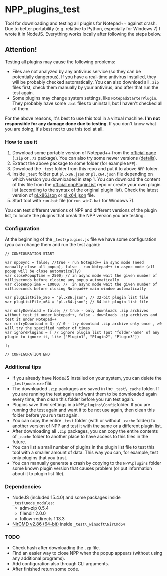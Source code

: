 # NPP_plugins_test
Tool for downloading and testing all plugins for Notepad++ against crash. Due to better portability (e.g. relative to Python, especially for Windows 7) I wrote it in NodeJS. Everything works locally after following the steps below.

## Attention!

Testing all plugins may cause the following problems:
- Files are not analyzed by any antivirus service (so they can be potentially dangerous). If you have a real-time antivirus installed, they will be probably checked automatically. You can also download all `.zip` files first, check them manually by your antivirus, and after that run the test again.
- Some plugins may change system settings, like `NotepadStarterPlugin`. They probably have some `.bat` files to uninstall, but I haven't checked all of them.

For the above reasons, it's best to use this tool in a virtual machine. **I'm not responsible for any damage done due to testing**. If you don't know what you are doing, it's best not to use this tool at all.


### How to use it

1. Download some portable version of Notepad++ from the [official page](https://notepad-plus-plus.org/downloads/) (`.zip` or `.7z` package). You can also try some newer versions ([details](https://github.com/notepad-plus-plus/notepad-plus-plus/wiki/Testing)).
2. Extract the above package to some folder (for example `NPP`).
3. Download the `_test` folder from this repo and put it to above `NPP` folder.
4. Inside `_test` folder put `pl.x86.json` or `pl.x64.json` file depending on which version you downloaded in step 1. You can download the content of this file from the [official nppPluginList](https://github.com/notepad-plus-plus/nppPluginList) repo or create your own plugin list (according to the syntax of the original plugin list). Check the latest version of [pl.x86.json](https://github.com/notepad-plus-plus/nppPluginList/blob/master/src/pl.x86.json) or [pl.x64.json](https://github.com/notepad-plus-plus/nppPluginList/blob/master/src/pl.x64.json) file.
5. Start tool with `run.bat` file (or `run_win7.bat` for Windows 7).

You can test different versions of NPP and different versions of the plugin list, to locate the plugins that break the NPP version you are testing.

### Configuration

At the beginning of the `_test\plugins.js` file we have some configuration (you can change them and run the test again):
```
// CONFIGURATION START

var nppSync = false; //true - run Notepad++ in sync mode (need manually close all popup), false - run Notepad++ in async mode (all popup will be close automatically)
var closePopupTime = 2500; // in async mode wait the given number of milliseconds before closing any popup automatically
var closeNppTime = 10000; //  in async mode wait the given number of milliseconds before closing Notepad++ main window automatically

var plugListFile_x86 = "pl.x86.json"; // 32-bit plugin list file
var plugListFile_x64 = "pl.x64.json"; // 64-bit plugin list file

var onlyDownload = false; // true - only downloads .zip archives without test it under Notepad++, false - downloads .zip archives and test it under Notepad++
var retryDownload = 3; // 0 - try download .zip archive only once , >0 will try the specified number of times
var ignorePlugins = [ // ignore plugin list (put "folder-name" of any plugin to ignore it, like ["Plugin1", "Plugin2", "Plugin3"])

];

// CONFIGURATION END
```

### Additional tips
- If you already have NodeJS installed on your system, you can delete the `_test\node.exe` file.
- The downloaded `.zip` packages are saved in the `_test\_cache` folder. If you are running the test again and want them to be downloaded again every time, then clean this folder before you run test again.
- Plugins save their settings in a `NPP\plugins\Config`folder. If you are running the test again and want it to be not use again, then clean this folder before you run test again.
- You can copy the entire `_test` folder (with or without `_cache` folder) to another version of NPP and test it with the same or a different plugin list.
- After downloading all `.zip` packages, you can copy the entire contents of `_cache` folder to another place to have access to this files in the future.
- You can list a small number of plugins in the plugin list file to test this tool with a smaller amount of data. This way you can, for example, test only plugins that you trust.
- You can manually generate a crash by copying to the `NPP\plugins` folder some known plugin version that causes problem (or put information about it to plugin list file).

### Dependencies
- NodeJS (included 15.4.0) and some packages inside `_test\node_modules`:
	- adm-zip 0.5.4
	- filendir 2.0.0
	- follow-redirects 1.13.3
- [NirCMD v2.86 (64-bit)](http://www.nirsoft.net/utils/nircmd.html) inside `_test\_winsoft\NirCmd64`

### TODO
- Check hash after downloading the `.zp` file.
- Find an easier way to close NPP when the popup appears (without using any additional programs).
- Add configuration also through CLI arguments.
- After finished return some code.

